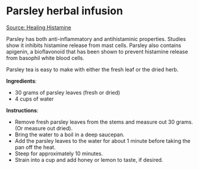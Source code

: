 <!--
source: healinghistamine.com
sibs: ginger-herbal-infusion, moringa-herbal-infusion, parsley-herbal-infusion
tags: teas herbal-infusions
-->

# Parsley herbal infusion

[Source: Healing Histamine](https://www.healinghistamine.com/blog/5-best-histamine-intolerance-teas/)

Parsley has both anti-inflammatory and antihistaminic properties. Studies show it inhibits histamine release from mast cells. Parsley also contains apigenin, a bioflavonoid that has been shown to prevent histamine release from basophil white blood cells.

Parsley tea is easy to make with either the fresh leaf or the dried herb.

**Ingredients**:

* 30 grams of parsley leaves (fresh or dried)
* 4 cups of water

**Instructions**:

* Remove fresh parsley leaves from the stems and measure out 30 grams. (Or measure out dried).
* Bring the water to a boil in a deep saucepan.
* Add the parsley leaves to the water for about 1 minute before taking the pan off the heat.
* Steep for approximately 10 minutes.
* Strain into a cup and add honey or lemon to taste, if desired.
